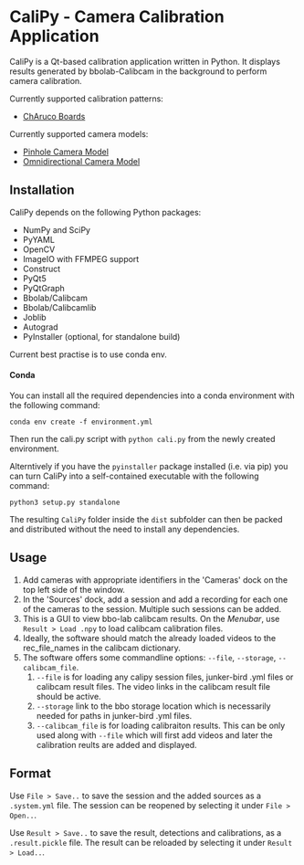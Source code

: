 CaliPy - Camera Calibration Application
=======================================

CaliPy is a Qt-based calibration application written in Python. It displays results generated by bbolab-Calibcam in the background to perform camera calibration.

Currently supported calibration patterns:

  - [ChAruco Boards](https://docs.opencv.org/3.4.6/da/d13/tutorial_aruco_calibration.html)

Currently supported camera models:

  - [Pinhole Camera Model](https://docs.opencv.org/3.4.6/d9/d0c/group__calib3d.html#details)
  - [Omnidirectional Camera Model](https://docs.opencv.org/3.4.6/d3/ddc/group__ccalib.html)

Installation
------------

CaliPy depends on the following Python packages:

  - NumPy and SciPy
  - PyYAML
  - OpenCV
  - ImageIO with FFMPEG support
  - Construct
  - PyQt5
  - PyQtGraph
  - Bbolab/Calibcam
  - Bbolab/Calibcamlib
  - Joblib
  - Autograd
  - PyInstaller (optional, for standalone build)

Current best practise is to use conda env.
#### Conda

You can install all the required dependencies into a conda environment with the following command:

    conda env create -f environment.yml

Then run the cali.py script with `python cali.py` from the newly created environment.

Alterntively if you have the ```pyinstaller``` package installed (i.e. via pip) you can turn CaliPy into a self-contained executable with the following command:

    python3 setup.py standalone

The resulting ```CaliPy``` folder inside the ```dist``` subfolder can then be packed and distributed without the need to install any dependencies.



Usage
-----

1. Add cameras with appropriate identifiers in the 'Cameras' dock on the top left side of the window.
2. In the 'Sources' dock, add a session and add a recording for each one of the cameras to the session. Multiple such sessions can be added.
3. This is a GUI to view bbo-lab calibcam results. On the _Menubar_, use `Result > Load .npy` to load calibcam calibration files.
4. Ideally, the software should match the already loaded videos to the rec_file_names in the calibcam dictionary.
5. The software offers some commandline options: `--file`, `--storage`, `--calibcam_file`.
   1. `--file` is for loading any calipy session files, junker-bird .yml files or calibcam result files. The video links in the calibcam result file should be active.
   2. `--storage` link to the bbo storage location which is necessarily needed for paths in junker-bird .yml files.
   3. `--calibcam_file` is for loading calibraiton results. This can be only used along with `--file` which will first add videos and later
   the calibration reults are added and displayed.


Format
------

Use ```File > Save..``` to save the session and the added sources as a ```.system.yml``` file. The session can be reopened by selecting it under ```File > Open..```.

Use ```Result > Save..``` to save the result, detections and calibrations, as a ```.result.pickle``` file. The result can be reloaded by selecting it under ```Result > Load..```.


